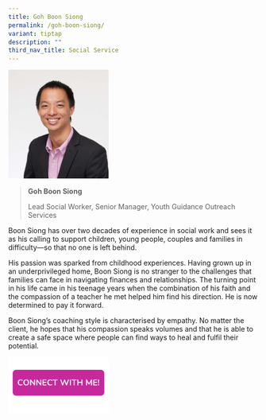 ```yaml
---
title: Goh Boon Siong
permalink: /goh-boon-siong/
variant: tiptap
description: ""
third_nav_title: Social Service
---
```

<p></p>
<div class="isomer-image-wrapper">
<img style="width: 40%;" height="auto" width="100%" alt="" src="/images/Profile Photos/Goh_Boon_Siong_2_copy.jpg">
</div>
<p></p>
<blockquote>
<p><strong>Goh Boon Siong</strong>
</p>
<p>Lead Social Worker, Senior Manager, Youth Guidance Outreach Services</p>
</blockquote>
<p></p>
<p>Boon Siong has over two decades of experience in social work and sees
it as his calling to support children, young people, couples and families
in difficulty—so that no one is left behind.</p>
<p>His passion was sparked from childhood experiences. Having grown up in
an underprivileged home, Boon Siong is no stranger to the challenges that
families can face in navigating finances and relationships. The turning
point in his life came in his teenage years when the combination of his
faith and the compassion of a teacher he met helped him find his direction.
He is now determined to pay it forward.</p>
<p>Boon Siong’s coaching style is characterised by empathy. No matter the
client, he hopes that his compassion speaks volumes and that he is able
to create a safe space where people can find ways to heal and fulfil their
potential.</p>
<p></p><a class="isomer-image-wrapper" href="https://form.gov.sg/677f34327e69fe74e8324b1a"><img style="width: 40%;" height="auto" width="100%" alt="" src="/images/CONNECT_WITH_ME.png"></a>
<p></p>